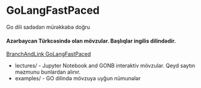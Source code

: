# GoLangFastPaced
Go dili sadədən mürəkkəbə doğru

#### Azərbaycan Türkcəsində olan mövzular. Başlıqlar ingilis dilindədir.
[BranchAndLink  GoLangFastPaced](https://branchandlink.github.io/GoLangFastPaced/)



- lectures/ - Jupyter Notebook and GONB interaktiv mövzular. Qeyd saytın məzmunu bunlardan alınır.
- examples/ - GO dilində mövzuya uyğun nümunələr 

